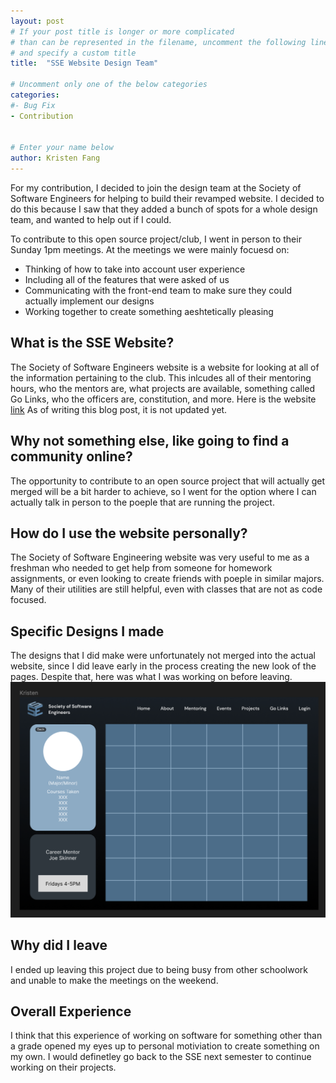```yaml
---
layout: post
# If your post title is longer or more complicated
# than can be represented in the filename, uncomment the following line
# and specify a custom title
title:  "SSE Website Design Team"

# Uncomment only one of the below categories
categories: 
#- Bug Fix
- Contribution


# Enter your name below
author: Kristen Fang
---
```


For my contribution, I decided to join the design team at the Society of Software Engineers for helping to build their revamped website. I decided to do this because I saw that they added a bunch of spots for a whole design team, and wanted to help out if I could.

To contribute to this open source project/club, I went in person to their Sunday 1pm meetings. At the meetings we were mainly focuesd on:
- Thinking of how to take into account user experience
- Including all of the features that were asked of us
- Communicating with the front-end team to make sure they could actually implement our designs
- Working together to create something aeshtetically pleasing

## What is the SSE Website?
The Society of Software Engineers website is a website for looking at all of the information pertaining to the club. This inlcudes all of their mentoring hours, who the mentors are, what projects are available, something called Go Links, who the officers are, constitution, and more. Here is the website [link](https://sse.rit.edu/) As of writing this blog post, it is not updated yet.

## Why not something else, like going to find a community online?
The opportunity to contribute to an open source project that will actually get merged will be a bit harder to achieve, so I went for the option where I can actually talk in person to the poeple that are running the project.

## How do I use the website personally?
The Society of Software Engineering website was very useful to me as a freshman who needed to get help from someone for homework assignments, or even looking to create friends with poeple in similar majors. Many of their utilities are still helpful, even with classes that are not as code focused.

## Specific Designs I made
The designs that I did make were unfortunately not merged into the actual website, since I did leave early in the process creating the new look of the pages. Despite that, here was what I was working on before leaving. 
![Picture depicting a very early protoype](assets/2024-05-06-SSE-Contribution-kristenfang/mentorpage.png)

## Why did I leave
I ended up leaving this project due to being busy from other schoolwork and unable to make the meetings on the weekend.

## Overall Experience
I think that this experience of working on software for something other than a grade opened my eyes up to personal motiviation to create something on my own. I would definetley go back to the SSE next semester to continue working on their projects.